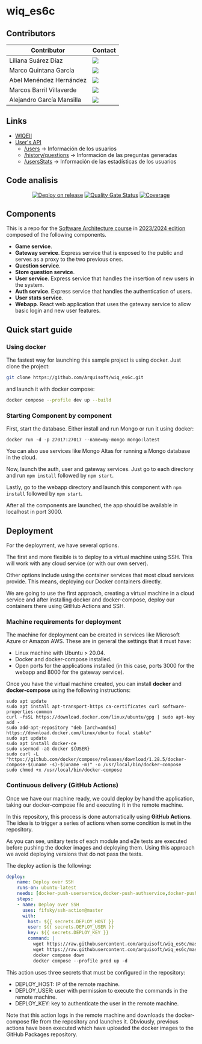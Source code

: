 # wiq_es6c

## Contributors
<div align="center">
    
| Contributor | Contact |
| ------------- | ------------- | 
| Liliana Suárez Díaz | <a href="https://github.com/uo288574"><img src="https://img.shields.io/badge/uo288574-Liliana Suárez-green"></a> |
| Marco Quintana García | <a href="https://github.com/marco-qg"><img src="https://img.shields.io/badge/marcoqg-Marco Quintana-red"></a> |
| Abel Menéndez Hernández | <a href="https://github.com/AbelMH1"><img src="https://img.shields.io/badge/AbelMH1-Abel Menéndez-purple"></a>  |
| Marcos Barril Villaverde | <a href="https://github.com/MarcosBarrilVillaverde"><img src="https://img.shields.io/badge/MarcosBarrilVillaverde-Marcos Barril-yellow"></a> |
| Alejandro García Mansilla | <a href="https://github.com/alegarman2002"><img src="https://img.shields.io/badge/alegarman2002-Alejandro García-blue"></a> |

</div>

## Links
- [WIQEII](http://158.179.212.42:3000)
- [User's API](http://158.179.212.42:8100)
    - [/users](http://158.179.212.42:8100/users) -> Información de los usuarios
    - [/history/questions](http://158.179.212.42:8100/history/questions) -> Información de las preguntas generadas
    - [/usersStats](http://158.179.212.42:8100/usersStats) -> Información de las estadísticas de los usuarios

## Code analisis

<div align="center">
    
[![Deploy on release](https://github.com/Arquisoft/wiq_es6c/actions/workflows/release.yml/badge.svg)](https://github.com/Arquisoft/wiq_es6c/actions/workflows/release.yml)
[![Quality Gate Status](https://sonarcloud.io/api/project_badges/measure?project=Arquisoft_wiq_es6c&metric=alert_status)](https://sonarcloud.io/summary/new_code?id=Arquisoft_wiq_es6c)
[![Coverage](https://sonarcloud.io/api/project_badges/measure?project=Arquisoft_wiq_es6c&metric=coverage)](https://sonarcloud.io/summary/new_code?id=Arquisoft_wiq_es6c)

</div>

## Components

This is a repo for the [Software Architecture course](http://arquisoft.github.io/) in [2023/2024 edition](https://arquisoft.github.io/course2324.html) composed of the following components.

- **Game service**. 
- **Gateway service**. Express service that is exposed to the public and serves as a proxy to the two previous ones.
- **Question service**. 
- **Store question service**. 
- **User service**. Express service that handles the insertion of new users in the system.
- **Auth service**. Express service that handles the authentication of users.
- **User stats service**. 
- **Webapp**. React web application that uses the gateway service to allow basic login and new user features.


## Quick start guide

### Using docker

The fastest way for launching this sample project is using docker. Just clone the project:

```sh
git clone https://github.com/Arquisoft/wiq_es6c.git
```

and launch it with docker compose:

```sh
docker compose --profile dev up --build
```

### Starting Component by component

First, start the database. Either install and run Mongo or run it using docker:

```docker run -d -p 27017:27017 --name=my-mongo mongo:latest```

You can also use services like Mongo Altas for running a Mongo database in the cloud.

Now, launch the auth, user and gateway services. Just go to each directory and run `npm install` followed by `npm start`.

Lastly, go to the webapp directory and launch this component with `npm install` followed by `npm start`.

After all the components are launched, the app should be available in localhost in port 3000.

## Deployment

For the deployment, we have several options. 

The first and more flexible is to deploy to a virtual machine using SSH. This will work with any cloud service (or with our own server). 

Other options include using the container services that most cloud services provide. This means, deploying our Docker containers directly. 

We are going to use the first approach, creating a virtual machine in a cloud service and after installing docker and docker-compose, deploy our containers there using GitHub Actions and SSH.

### Machine requirements for deployment

The machine for deployment can be created in services like Microsoft Azure or Amazon AWS. These are in general the settings that it must have:

- Linux machine with Ubuntu > 20.04.
- Docker and docker-compose installed.
- Open ports for the applications installed (in this case, ports 3000 for the webapp and 8000 for the gateway service).

Once you have the virtual machine created, you can install **docker** and **docker-compose** using the following instructions:

```ssh
sudo apt update
sudo apt install apt-transport-https ca-certificates curl software-properties-common
curl -fsSL https://download.docker.com/linux/ubuntu/gpg | sudo apt-key add -
sudo add-apt-repository "deb [arch=amd64] https://download.docker.com/linux/ubuntu focal stable"
sudo apt update
sudo apt install docker-ce
sudo usermod -aG docker ${USER}
sudo curl -L "https://github.com/docker/compose/releases/download/1.28.5/docker-compose-$(uname -s)-$(uname -m)" -o /usr/local/bin/docker-compose
sudo chmod +x /usr/local/bin/docker-compose
```

### Continuous delivery (GitHub Actions)

Once we have our machine ready, we could deploy by hand the application, taking our docker-compose file and executing it in the remote machine. 

In this repository, this process is done automatically using **GitHub Actions**. The idea is to trigger a series of actions when some condition is met in the repository. 

As you can see, unitary tests of each module and e2e tests are executed before pushing the docker images and deploying them. Using this approach we avoid deploying versions that do not pass the tests.

The deploy action is the following:

```yml
deploy:
    name: Deploy over SSH
    runs-on: ubuntu-latest
    needs: [docker-push-userservice,docker-push-authservice,docker-push-gatewayservice,docker-push-webapp]
    steps:
    - name: Deploy over SSH
      uses: fifsky/ssh-action@master
      with:
        host: ${{ secrets.DEPLOY_HOST }}
        user: ${{ secrets.DEPLOY_USER }}
        key: ${{ secrets.DEPLOY_KEY }}
        command: |
          wget https://raw.githubusercontent.com/arquisoft/wiq_es6c/master/docker-compose.yml -O docker-compose.yml
          wget https://raw.githubusercontent.com/arquisoft/wiq_es6c/master/.env -O .env
          docker compose down
          docker compose --profile prod up -d
```

This action uses three secrets that must be configured in the repository:
- DEPLOY_HOST: IP of the remote machine.
- DEPLOY_USER: user with permission to execute the commands in the remote machine.
- DEPLOY_KEY: key to authenticate the user in the remote machine.

Note that this action logs in the remote machine and downloads the docker-compose file from the repository and launches it. Obviously, previous actions have been executed which have uploaded the docker images to the GitHub Packages repository.
